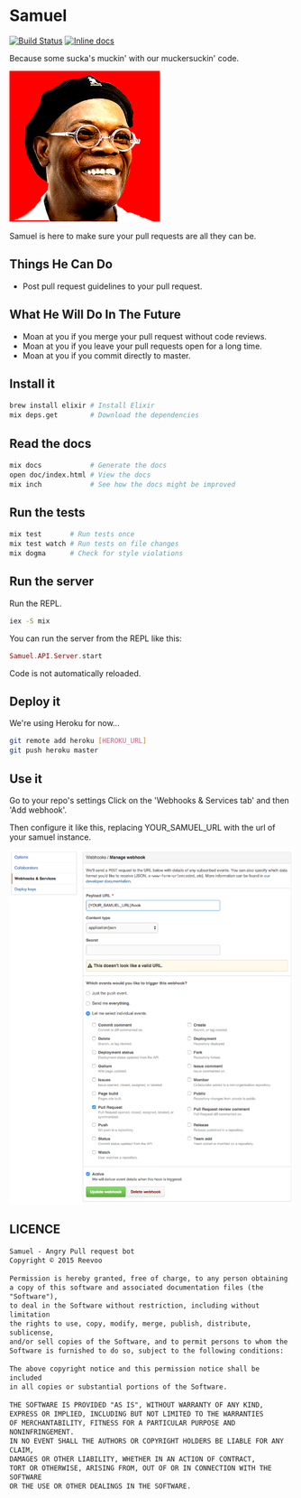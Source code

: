 Samuel
======

[![Build Status](https://travis-ci.org/reevoo/samuel.svg?branch=master)](https://travis-ci.org/reevoo/samuel)
[![Inline docs](http://inch-ci.org/github/reevoo/samuel.svg?branch=master&style=flat)](http://inch-ci.org/github/reevoo/samuel)

Because some sucka's muckin' with our muckersuckin' code.

![Samuel watches over you.](/samuel.png)

Samuel is here to make sure your pull requests are all they can be.

## Things He Can Do

* Post pull request guidelines to your pull request.

## What He Will Do In The Future

* Moan at you if you merge your pull request without code reviews.
* Moan at you if you leave your pull requests open for a long time.
* Moan at you if you commit directly to master.


## Install it

```sh
brew install elixir # Install Elixir
mix deps.get        # Download the dependencies
```


## Read the docs

```sh
mix docs            # Generate the docs
open doc/index.html # View the docs
mix inch            # See how the docs might be improved
```


## Run the tests

```sh
mix test       # Run tests once
mix test watch # Run tests on file changes
mix dogma      # Check for style violations
```


## Run the server

Run the REPL.

```sh
iex -S mix
```

You can run the server from the REPL like this:

```elixir
Samuel.API.Server.start
```

Code is not automatically reloaded.

## Deploy it

We're using Heroku for now...

```sh
git remote add heroku [HEROKU_URL]
git push heroku master
```

## Use it

Go to your repo's settings
Click on the 'Webhooks & Services tab' and then 'Add webhook'.

Then configure it like this, replacing YOUR_SAMUEL_URL with the url of your samuel instance.

![Samuel settings](docs/samuel_setup.png  )

## LICENCE

```
Samuel - Angry Pull request bot
Copyright © 2015 Reevoo

Permission is hereby granted, free of charge, to any person obtaining
a copy of this software and associated documentation files (the "Software"),
to deal in the Software without restriction, including without limitation
the rights to use, copy, modify, merge, publish, distribute, sublicense,
and/or sell copies of the Software, and to permit persons to whom the
Software is furnished to do so, subject to the following conditions:

The above copyright notice and this permission notice shall be included
in all copies or substantial portions of the Software.

THE SOFTWARE IS PROVIDED "AS IS", WITHOUT WARRANTY OF ANY KIND,
EXPRESS OR IMPLIED, INCLUDING BUT NOT LIMITED TO THE WARRANTIES
OF MERCHANTABILITY, FITNESS FOR A PARTICULAR PURPOSE AND NONINFRINGEMENT.
IN NO EVENT SHALL THE AUTHORS OR COPYRIGHT HOLDERS BE LIABLE FOR ANY CLAIM,
DAMAGES OR OTHER LIABILITY, WHETHER IN AN ACTION OF CONTRACT,
TORT OR OTHERWISE, ARISING FROM, OUT OF OR IN CONNECTION WITH THE SOFTWARE
OR THE USE OR OTHER DEALINGS IN THE SOFTWARE.
```
